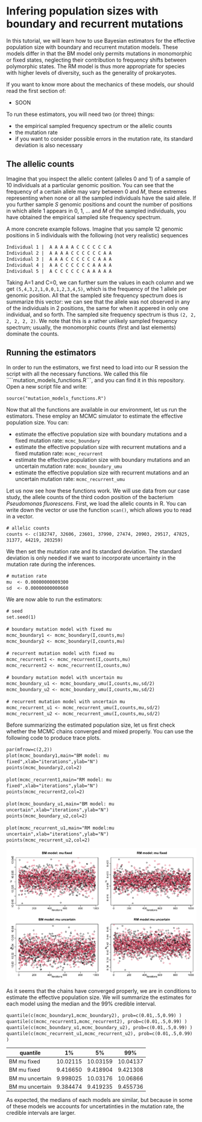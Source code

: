 # Infering population sizes with boundary and recurrent mutations 

In this tutorial, we will learn how to use Bayesian estimators for the effective population size with boundary and recurrent mutation models. 
These models differ in that the BM model only permits mutations in monomorphic or fixed states, neglecting their contribution to frequency shifts between polymorphic states. 
The RM model is thus more appropriate for species with higher levels of diversity, such as the generality of prokaryotes. 

If you want to know more about the mechanics of these models, our should read the first section of:
* SOON

To run these estimators, you will need two (or three) things:
* the empirical sampled frequency spectrum or the allelic counts
* the mutation rate
* if you want to consider possible errors in the mutation rate, its standard deviation is also necessary


## The allelic counts 

Imagine that you inspect the allelic content (alleles 0 and 1) of a sample of 10 individuals at a particular genomic position. You can see that the frequency of a certain allele may vary between 0 and $M$, these extremes representing when none or all the sampled individuals have the said allele. If you further sample $S$ genomic positions and count the number of positions in which allele 1 appears in $0$, $1$, $...$ and $M$ of the sampled individuals, you have obtained the empirical sampled site frequency spectrum. 

A more concrete example follows. Imagine that you sample 12 genomic positions in 5 individuals with the following (not very realistic) sequences 

```
Individual 1 |  A A A A A C C C C C C A
Individual 2 |  A A A A C C C C C C A A
Individual 3 |  A A A C C C C C C A A A
Individual 4 |  A A C C C C C C A A A A
Individual 5 |  A C C C C C C A A A A A
```

Taking A=1 and C=0, we can further sum the values in each column and we get ```(5,4,3,2,1,0,0,1,2,3,4,5)```, which is the frequency of the 1 allele per genomic position. All that the sampled site frequency spectrum does is summarize this vector: we can see that the allele was not observed in any of the individuals in 2 positions, the same for when it appered in only one individual, and so forth. The sampled site frequency spectrum is thus  ````(2, 2, 2, 2, 2, 2)````. We note that this is a rather unlikely sampled frequency spectrum; usually, the monomorphic counts (first and last elements) dominate the counts.

## Running the estimators

In order to run the estimators, we first need to load into our R session the script with all the necessary functions. We called this file ````mutation_models_functions.R```, and you can find it in this repository. 
Open a new script file and write:
```{r}
source("mutation_models_functions.R")
```

Now that all the functions are available in our environment, let us run the estimators. 
These employ an MCMC simulator to estimate the effective population size. You can:
* estimate the effective population size with boundary mutations and a fixed mutation rate: ```mcmc_boundary```
* estimate the effective population size with recurrent mutations and a fixed mutation rate: ```mcmc_recurrent```
* estimate the effective population size with boundary mutations and an uncertain mutation rate: ```mcmc_boundary_umu```
* estimate the effective population size with recurrent mutations and an uncertain mutation rate: ```mcmc_recurrent_umu```

Let us now see how these functions work. We will use data from our case study, the allele counts of the third codon position of the bacterium *Pseudomonas fluorescens*.
First, we load the allelic counts in R. You can write down the vector or use the function ```scan()```, which allows you to read in a vector.
```{r}
# allelic counts
counts <- c(182747, 32606, 23601, 37990, 27474, 20903, 29517, 47825, 31377, 44219, 203259)
```
We then set the mutation rate and its standard deviation. The standard deviation is only needed if we want to incorporate uncertainty in the mutation rate during the inferences.
```{r}
# mutation rate
mu  <- 0.00000000009300
sd  <- 0.00000000000660
```
We are now able to run the estimators:
```{r}
# seed
set.seed(1)

# boundary mutation model with fixed mu
mcmc_boundary1 <- mcmc_boundary(I,counts,mu)
mcmc_boundary2 <- mcmc_boundary(I,counts,mu)

# recurrent mutation model with fixed mu
mcmc_recurrent1 <- mcmc_recurrent(I,counts,mu)
mcmc_recurrent2 <- mcmc_recurrent(I,counts,mu)

# boundary mutation model with uncertain mu
mcmc_boundary_u1 <- mcmc_boundary_umu(I,counts,mu,sd/2)
mcmc_boundary_u2 <- mcmc_boundary_umu(I,counts,mu,sd/2)

# recurrent mutation model with uncertain mu
mcmc_recurrent_u1 <- mcmc_recurrent_umu(I,counts,mu,sd/2)
mcmc_recurrent_u2 <- mcmc_recurrent_umu(I,counts,mu,sd/2)
```
Before summarizing the estimated population size, let us first check whether the MCMC chains converged and mixed properly. 
You can use the following code to produce trace plots.

```{r}
par(mfrow=c(2,2))
plot(mcmc_boundary1,main="BM model: mu fixed",xlab="iterations",ylab="N")
points(mcmc_boundary2,col=2)

plot(mcmc_recurrent1,main="RM model: mu fixed",xlab="iterations",ylab="N")
points(mcmc_recurrent2,col=2)

plot(mcmc_boundary_u1,main="BM model: mu uncertain",xlab="iterations",ylab="N")
points(mcmc_boundary_u2,col=2)

plot(mcmc_recurrent_u1,main="RM model:mu uncertain",xlab="iterations",ylab="N")
points(mcmc_recurrent_u2,col=2)
```

<p align="center">
<img src="https://github.com/mrborges23/mutation_models/blob/main/mcmc_effective_population_size.png" alt="drawing" width="700"/>
</p>

As it seems that the chains have converged properly, we are in conditions to estimate the effective population size.
We will summarize the estimates for each model using the median and the 99% credible interval. 
```
quantile(c(mcmc_boundary1,mcmc_boundary2), prob=c(0.01,.5,0.99) )
quantile(c(mcmc_recurrent1,mcmc_recurrent2), prob=c(0.01,.5,0.99) )
quantile(c(mcmc_boundary_u1,mcmc_boundary_u2), prob=c(0.01,.5,0.99) )
quantile(c(mcmc_recurrent_u1,mcmc_recurrent_u2), prob=c(0.01,.5,0.99) )
```

| quantile        |      1%  |    5%    |     99%  |
|-----------------|----------|----------|----------|
| BM mu fixed     | 10.02115 | 10.03159 | 10.04137 | 
| BM mu fixed     | 9.416650 | 9.418904 | 9.421308 |
| BM mu uncertain | 9.998025 | 10.03176 | 10.06866 | 
| BM mu uncertain | 9.384474 | 9.419235 | 9.455736 |

As expected, the medians of each models are similar, but because in some of these models we accounts for uncertatinties in the mutation rate, the credible intervals are larger.
